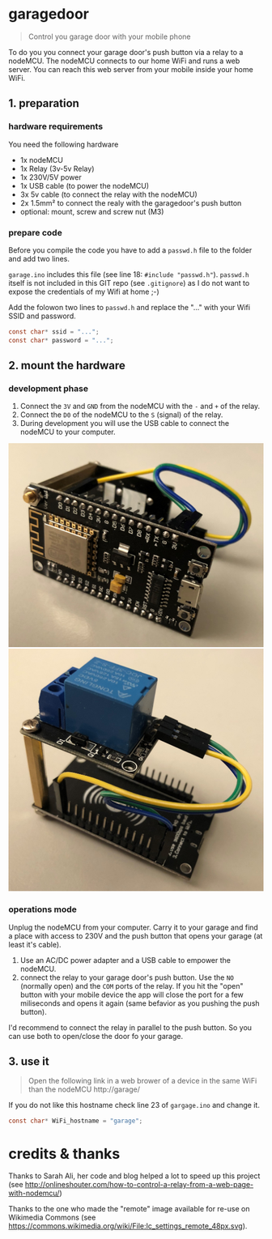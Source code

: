 # garagedoor
> Control you garage door with your mobile phone

To do you you connect your garage door's push button via a relay to a nodeMCU.
The nodeMCU connects to our home WiFi and runs a web server. You can reach this web server from your mobile inside your home WiFi.

## 1. preparation
### hardware requirements
You need the following hardware
* 1x nodeMCU
* 1x Relay (3v-5v Relay)
* 1x 230V/5V power
* 1x USB cable (to power the nodeMCU)
* 3x 5v cable (to connect the relay with the nodeMCU)
* 2x 1.5mm² to connect the realy with the garagedoor's push button
* optional: mount, screw and screw nut (M3)

### prepare code
Before you compile the code you have to add a `passwd.h` file to the folder and add two lines.

`garage.ino` includes this file (see line 18: `#include "passwd.h"`).
`passwd.h` itself is not included in this GIT repo (see `.gitignore`) as I do not want to expose the credentials of my Wifi at home ;-)

Add the folowon two lines to `passwd.h` and replace the "..." with your Wifi SSID and password.

```c
const char* ssid = "...";
const char* password = "...";
```

## 2. mount the hardware

### development phase

1. Connect the `3V` and `GND` from the nodeMCU with the `-` and `+` of the relay.
1. Connect the `D0` of the nodeMCU to the `S` (signal) of the relay.
1. During development you will use the USB cable to connect the nodeMCU to your computer.

![front view](./front.jpg "front view")
![rear view](./back.jpg "rear view")

### operations mode
Unplug the nodeMCU from your computer. Carry it to your garage and find a place with access to 230V and the push button that opens your garage (at least it's cable).

1. Use an AC/DC power adapter and a USB cable to empower the nodeMCU.
1. connect the relay to your garage door's push button. Use the `NO` (normally open) and the `COM` ports of the relay. If you hit the "open" button with your mobile device the app will close the port for a few miliseconds and opens it again (same befavior as you pushing the push button).

I'd recommend to connect the relay in parallel to the push button. So you can use both to open/close the door fo your garage.

## 3. use it
> Open the following link in a web brower of a device in the same WiFi than the nodeMCU
> http://garage/


If you do not like this hostname check line 23 of `gargage.ino` and change it.
```c
const char* WiFi_hostname = "garage";
```

# credits & thanks
Thanks to Sarah Ali, her code and blog helped a lot to speed up this project (see http://onlineshouter.com/how-to-control-a-relay-from-a-web-page-with-nodemcu/)

Thanks to the one who made the "remote" image available for re-use on Wikimedia Commons (see https://commons.wikimedia.org/wiki/File:Ic_settings_remote_48px.svg).
